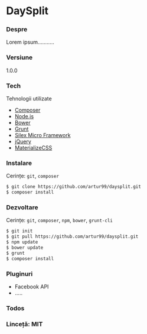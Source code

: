 # DaySplit
### Despre
Lorem ipsum...........

### Versiune
1.0.0

### Tech
Tehnologii utilizate
* [Composer]
* [Node.js]
* [Bower]
* [Grunt]
* [Silex Micro Framework]
* [jQuery]
* [MaterializeCSS]

### Instalare
Cerințe: `git`, `composer`

```sh
$ git clone https://github.com/artur99/daysplit.git
$ composer install
```

### Dezvoltare

Cerințe: `git`, `composer`, `npm`, `bower`, `grunt-cli`

```sh
$ git init
$ git pull https://github.com/artur99/daysplit.git
$ npm update
$ bower update
$ grunt
$ composer install
```

### Pluginuri

* Facebook API
* .....

### Todos


### Linceță: MIT

   [Composer]: <https://getcomposer.org/>
   [node.js]: <http://nodejs.org>
   [bower]: <http://bower.io/>
   [materializecss]: <http://materializecss.com/>
   [Silex Micro Framework]: <http://silex.sensiolabs.org/>
   [grunt]: <http://gruntjs.com/>

   [Twitter Bootstrap]: <http://twitter.github.com/bootstrap/>
   [keymaster.js]: <https://github.com/madrobby/keymaster>
   [jQuery]: <http://jquery.com>
   [Gulp]: <http://gulpjs.com>
